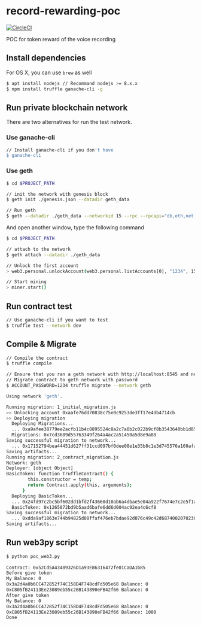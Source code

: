 # record-rewarding-poc 
[![CircleCI](https://circleci.com/gh/LanguageNetwork/record-rewarding-poc/tree/master.svg?style=svg)](https://circleci.com/gh/LanguageNetwork/record-rewarding-poc)

POC for token reward of the voice recording 

## Install dependencies

For OS X, you can use `brew` as well
```bash
$ apt install nodejs // Recommand nodejs >= 8.x.x
$ npm install truffle ganache-cli -g
```

## Run private blockchain network
There are two alternatives for run the test network.

### Use ganache-cli
```bash
// Install ganache-cli if you don't have
$ ganache-cli
```

### Use geth
```bash  
$ cd $PROJECT_PATH

// init the network with genesis block
$ geth init ./genesis.json --datadir geth_data

// Run geth 
$ geth --datadir ./geth_data --networkid 15 --rpc --rpcapi="db,eth,net,web3,personal,web3" --verbosity 3
```

And open another window, type the following command

```bash
$ cd $PROJECT_PATH

// attach to the network
$ geth attach --datadir ./geth_data

// Unlock the first account
> web3.personal.unlockAccount(web3.personal.listAccounts[0], "1234", 15000);

// Start mining
> miner.start()
```

## Run contract test
```bash
// Use ganache-cli if you want to test
$ truffle test --network dev
```

## Compile & Migrate
```bash
// Compile the contract
$ truffle compile

// Ensure that you ran a geth network with http://localhost:8545 and network id should be 15
// Migrate contract to geth network with password
$ ACCOUNT_PASSWORD=1234 truffle migrate --network geth

Using network 'geth'.

Running migration: 1_initial_migration.js
>> Unlocking account 0xaafe76dd70838c75e0c9253de3ff17e4db4714cb
>> Deploying migration
  Deploying Migrations...
  ... 0xa9afee38779ee2acfb11b4c0895524c8a2c7a8b2c022b9cf8b3543640bb1d851
  Migrations: 0x7cd3689d55763349f264a4ac2a51450a5d8e9a88
Saving successful migration to network...
  ... 0x17152794bea44451d627ff31ccd097bf0dee08e1e35b8c1e3d745576a160afa9
Saving artifacts...
Running migration: 2_contract_migration.js
Network: geth
Deployer: [object Object]
BasicToken: function TruffleContract() {
        this.constructor = temp;
        return Contract.apply(this, arguments);
      }
  Deploying BasicToken...
  ... 0x24fd97c2bc5bf602dd1bfd2f43660d10ab6a4dbae5e04a922f7674e7c2e5f1a5
  BasicToken: 0x1265872bd9b5aad6bafe6dd6d004ac92ea4c6cf8
Saving successful migration to network...
  ... 0xdda9af1863e744b94825d08ffaf476eb7bdae92d076c49c42d6874002070238a
Saving artifacts...
```

## Run web3py script
```bash
$ python poc_web3.py       
  
Contract: 0x52Cd5A43489326D1a93E86316472fe01CaDA1b85
Before give token
My Balance: 0
0x3a2d4a0b6CC472852f74C158D4F748cdFd505e68 Balance: 0
0xC805fB24113Ee23089eb55c26B143890eFB42f66 Balance: 0
After give token
My Balance: 0
0x3a2d4a0b6CC472852f74C158D4F748cdFd505e68 Balance: 0
0xC805fB24113Ee23089eb55c26B143890eFB42f66 Balance: 1000
Done
```

